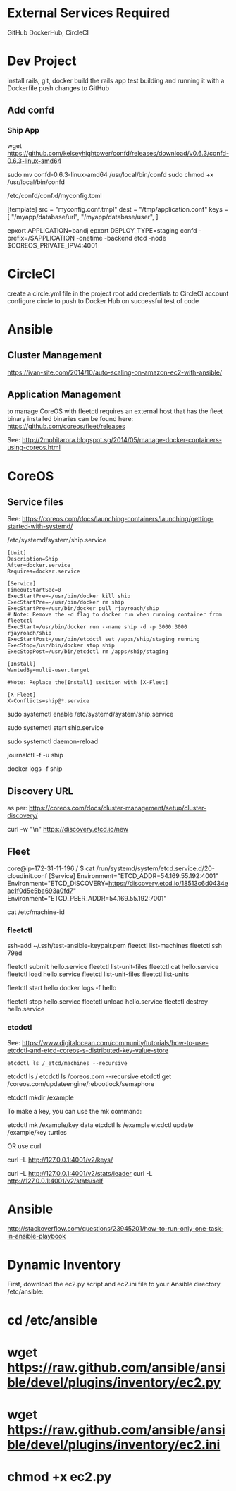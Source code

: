 
# External Services Required

GitHub DockerHub, CircleCI

# Dev Project

install rails, git, docker
build the rails app
test building and running it with a Dockerfile
push changes to GitHub

## Add confd


### Ship App

wget https://github.com/kelseyhightower/confd/releases/download/v0.6.3/confd-0.6.3-linux-amd64

sudo mv confd-0.6.3-linux-amd64 /usr/local/bin/confd
sudo chmod +x /usr/local/bin/confd

/etc/confd/conf.d/myconfig.toml

[template]
src = "myconfig.conf.tmpl"
dest = "/tmp/application.conf"
keys = [
    "/myapp/database/url",
    "/myapp/database/user",
]

epxort APPLICATION=bandj
epxort DEPLOY_TYPE=staging
confd -prefix=/$APPLICATION -onetime -backend etcd -node $COREOS_PRIVATE_IPV4:4001





# CircleCI

create a circle.yml file in the project root
add credentials to CircleCI account
configure circle to push to Docker Hub on successful test of code

# Ansible

## Cluster Management

https://ivan-site.com/2014/10/auto-scaling-on-amazon-ec2-with-ansible/


## Application Management

to manage CoreOS with fleetctl requires an external host that has the fleet binary installed
binaries can be found here:  https://github.com/coreos/fleet/releases

See: http://2mohitarora.blogspot.sg/2014/05/manage-docker-containers-using-coreos.html


# CoreOS

## Service files

See: https://coreos.com/docs/launching-containers/launching/getting-started-with-systemd/


/etc/systemd/system/ship.service

```
[Unit]
Description=Ship
After=docker.service
Requires=docker.service

[Service]
TimeoutStartSec=0
ExecStartPre=-/usr/bin/docker kill ship
ExecStartPre=-/usr/bin/docker rm ship
ExecStartPre=/usr/bin/docker pull rjayroach/ship
# Note: Remove the -d flag to docker run when running container from fleetctl
ExecStart=/usr/bin/docker run --name ship -d -p 3000:3000 rjayroach/ship
ExecStartPost=/usr/bin/etcdctl set /apps/ship/staging running
ExecStop=/usr/bin/docker stop ship
ExecStopPost=/usr/bin/etcdctl rm /apps/ship/staging

[Install]
WantedBy=multi-user.target

#Note: Replace the[Install] secition with [X-Fleet]

[X-Fleet]
X-Conflicts=ship@*.service
```


sudo systemctl enable /etc/systemd/system/ship.service


sudo systemctl start ship.service

sudo systemctl daemon-reload

journalctl -f -u ship

docker logs -f ship

## Discovery URL

as per: https://coreos.com/docs/cluster-management/setup/cluster-discovery/

curl -w "\n" https://discovery.etcd.io/new

## Fleet

core@ip-172-31-11-196 / $ cat /run/systemd/system/etcd.service.d/20-cloudinit.conf
[Service]
Environment="ETCD_ADDR=54.169.55.192:4001"
Environment="ETCD_DISCOVERY=https://discovery.etcd.io/18513c6d0434eae1f0d5e5ba693a0fd7"
Environment="ETCD_PEER_ADDR=54.169.55.192:7001"

cat /etc/machine-id

### fleetctl

ssh-add ~/.ssh/test-ansible-keypair.pem
fleetctl list-machines
fleetctl ssh 79ed

fleetctl submit hello.service
fleetctl list-unit-files
fleetctl cat hello.service
fleetctl load hello.service
fleetctl list-unit-files
fleetctl list-units

fleetctl start hello
docker logs -f hello

fleetctl stop hello.service
fleetctl unload hello.service
fleetctl destroy hello.service


### etcdctl

See: https://www.digitalocean.com/community/tutorials/how-to-use-etcdctl-and-etcd-coreos-s-distributed-key-value-store

```etcdctl ls /_etcd/machines --recursive```

etcdctl ls /
etcdctl ls /coreos.com --recursive
etcdctl get /coreos.com/updateengine/rebootlock/semaphore

etcdctl mkdir /example

To make a key, you can use the mk command:

etcdctl mk /example/key data
etcdctl ls /example
etcdctl update /example/key turtles


OR use curl


curl -L http://127.0.0.1:4001/v2/keys/

curl -L http://127.0.0.1:4001/v2/stats/leader
curl -L http://127.0.0.1:4001/v2/stats/self



# Ansible

http://stackoverflow.com/questions/23945201/how-to-run-only-one-task-in-ansible-playbook

# Dynamic Inventory


First, download the ec2.py script and ec2.ini file to your Ansible directory /etc/ansible:
# cd /etc/ansible
# wget https://raw.github.com/ansible/ansible/devel/plugins/inventory/ec2.py
# wget https://raw.github.com/ansible/ansible/devel/plugins/inventory/ec2.ini
# chmod +x ec2.py
